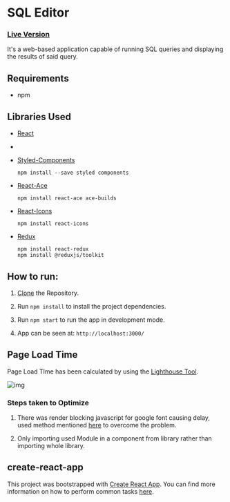 # SQL Editor

### [Live Version](https://prabhat1001.github.io/sql-editor)

It's a web-based application capable of running SQL queries and displaying the results of said query.

## Requirements

- npm

## Libraries Used

- [React](https://reactjs.org/)
- 

- [Styled-Components](https://styled-components.com/)
    ```
    npm install --save styled components
    ```
- [React-Ace](https://github.com/securingsincity/react-ace)
    ```
    npm install react-ace ace-builds
    ```
- [React-Icons](https://react-icons.github.io/react-icons/)
    ```
    npm install react-icons
    ```
- [Redux](https://redux.js.org/)
    ```
    npm install react-redux
    npm install @reduxjs/toolkit
    ```


## How to run:

1. [Clone](https://github.com/prabhat1001/sql-editor.git) the Repository.
2. Run `npm install` to install the project dependencies.

3. Run `npm start` to run the app in development mode.

4. App can be seen at: `http://localhost:3000/`

## Page Load Time

Page Load TIme has been calculated by using the [Lighthouse Tool](https://developers.google.com/web/tools/lighthouse).

![img](https://user-images.githubusercontent.com/16102594/121433865-29e5ba80-c99a-11eb-84de-9043ecffc072.png)

### Steps taken to Optimize

1. There was render blocking javascript for google font causing delay, used method mentioned [here](https://pagespeedchecklist.com/asynchronous-google-fonts) to overcome the problem.

2. Only importing used Module in a component from library rather than importing whole library.

## create-react-app

This project was bootstrapped with [Create React App](https://github.com/facebookincubator/create-react-app). You can find more information on how to perform common tasks [here](https://github.com/facebook/create-react-app/blob/master/packages/cra-template/template/README.md).
